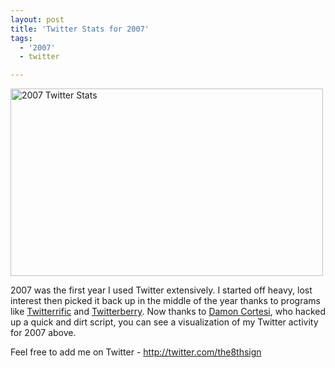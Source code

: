 ```yaml
---
layout: post
title: 'Twitter Stats for 2007'
tags:
  - '2007'
  - twitter

---
```


<p><a href="http://www.flickr.com/photos/jadedhalo/2165659234/" title="2007 Twitter Stats by Alec Peden, on Flickr"><img src="http://farm3.static.flickr.com/2345/2165659234_1abd35e201.jpg" width="500" height="300" alt="2007 Twitter Stats" /></a></p>

<p>2007 was the first year I used Twitter extensively. I started off heavy, lost interest then picked it back up in the middle of the year thanks to programs like <a href="http://iconfactory.com/software/twitterrific"> Twitterrific</a> and <a href="http://www.orangatame.com/products/twitterberry/">Twitterberry</a>. Now thanks to <a href="http://dcortesi.com/2007/12/27/twitter-stats/">Damon Cortesi</a>, who hacked up a quick and dirt script, you can see a visualization of my Twitter activity for 2007 above.</p>

<p>Feel free to add me on Twitter - <a href="http://twitter.com/the8thsign">http://twitter.com/the8thsign</a></p>

